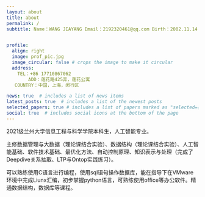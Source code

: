 ```yaml
---
layout: about
title: about
permalink: /
subtitle: Name：WANG JIAYANG Email：2192320461@qq.com Birth：2002.11.14


profile:
  align: right
  image: prof_pic.jpg
  image_circular: false # crops the image to make it circular
  address: 
    TEL：+86 17710867062    
        ADD：莲花路425弄，莲花公寓  
   COUNTRY：中国，上海，闵行区

news: true  # includes a list of news items
latest_posts: true  # includes a list of the newest posts
selected_papers: true # includes a list of papers marked as "selected={true}"
social: true  # includes social icons at the bottom of the page
---
```


2021级兰州大学信息工程与科学学院本科生，人工智能专业。

主修数据管理与大数据（理论课结合实验）、数据结构（理论课结合实验）、人工智能基础、软件技术基础、最优化方法、自动控制原理、知识表示与处理（完成了Deepdive关系抽取、LTP与Ontop实践练习）。

可以熟练使用C语言进行编程，使用sql语句操作数据库，能在指导下在VMware环境中完成Liunx汇编，初步掌握python语言，可熟练使用office等办公软件。精通数据结构，数据库等课程。
